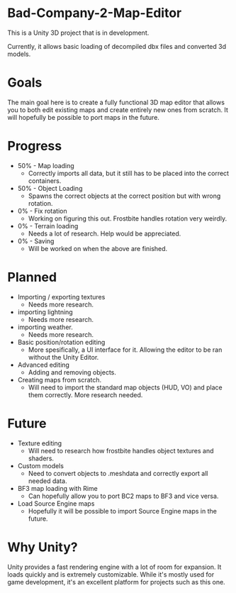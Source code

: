 # Bad-Company-2-Map-Editor

This is a Unity 3D project that is in development. 

Currently, it allows basic loading of decompiled dbx files and converted 3d models. 

# Goals
The main goal here is to create a fully functional 3D map editor that allows you to both edit existing maps and create entirely new ones from scratch. It will hopefully be possible to port maps in the future.


# Progress
* 50% - Map loading 
  * Correctly imports all data, but it still has to be placed into the correct containers.
* 50% - Object Loading 
  * Spawns the correct objects at the correct position but with wrong rotation. 
* 0% - Fix rotation 
  * Working on figuring this out. Frostbite handles rotation very weirdly.
* 0% - Terrain loading 
  * Needs a lot of research. Help would be appreciated.
* 0% - Saving  
  * Will be worked on when the above are finished.

# Planned
* Importing / exporting textures 
  * Needs more research.
* importing lightning 
  * Needs more research.
* importing weather. 
  * Needs more research.
* Basic position/rotation editing
  * More spesifically, a UI interface for it. Allowing the editor to be ran without the Unity Editor.
* Advanced editing
  * Adding and removing objects. 
* Creating maps from scratch.
  * Will need to import the standard map objects (HUD, VO) and place them correctly. More research needed.
 
# Future
* Texture editing
  * Will need to research how frostbite handles object textures and shaders.
* Custom models 
  * Need to convert objects to .meshdata and correctly export all needed data.
* BF3 map loading with Rime
  * Can hopefully allow you to port BC2 maps to BF3 and vice versa.
* Load Source Engine maps
  * Hopefully it will be possible to import Source Engine maps in the future.
  
# Why Unity?
Unity provides a fast rendering engine with a lot of room for expansion. It loads quickly and is extremely customizable. While it's mostly used for game development, it's an excellent platform for projects such as this one.
